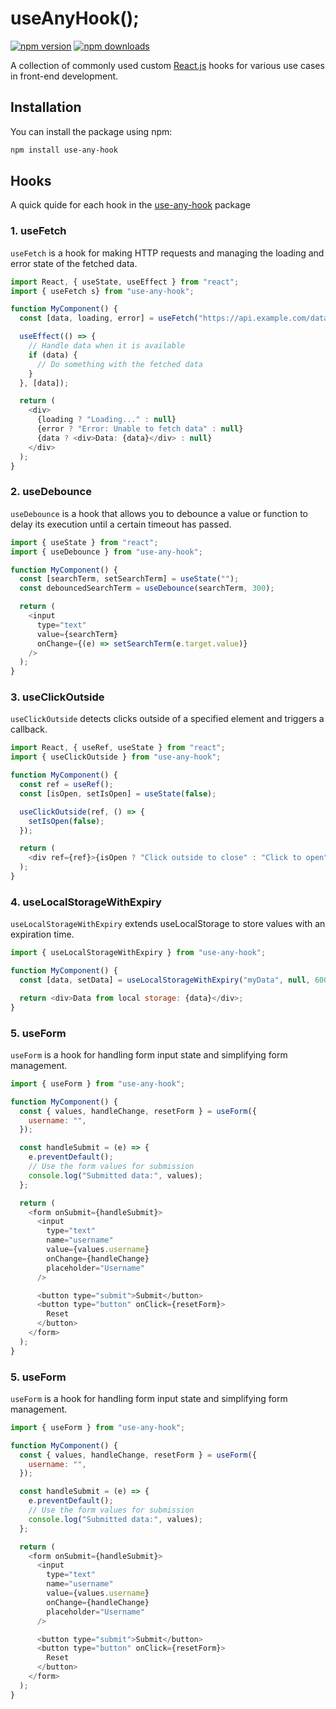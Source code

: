 # useAnyHook();

[![npm version](https://img.shields.io/npm/v/use-any-hook.svg?style=flat-square)](https://www.npmjs.org/package/use-any-hook)
[![npm downloads](https://img.shields.io/npm/dm/use-any-hook.svg?style=flat-square)](https://npm-stat.com/charts.html?package=use-any-hook)

A collection of commonly used custom [React.js](https://reactjs.org) hooks for various use cases in front-end development.

## Installation

You can install the package using npm:

```bash
npm install use-any-hook
```

## Hooks

A quick quide for each hook in the [use-any-hook](https://www.npmjs.com/package/use-any-hook) package

### 1. useFetch

`useFetch` is a hook for making HTTP requests and managing the loading and error state of the fetched data.

```javascript
import React, { useState, useEffect } from "react";
import { useFetch s} from "use-any-hook";

function MyComponent() {
  const [data, loading, error] = useFetch("https://api.example.com/data");

  useEffect(() => {
    // Handle data when it is available
    if (data) {
      // Do something with the fetched data
    }
  }, [data]);

  return (
    <div>
      {loading ? "Loading..." : null}
      {error ? "Error: Unable to fetch data" : null}
      {data ? <div>Data: {data}</div> : null}
    </div>
  );
}
```

### 2. useDebounce

`useDebounce` is a hook that allows you to debounce a value or function to delay its execution until a certain timeout has passed.

```javascript
import { useState } from "react";
import { useDebounce } from "use-any-hook";

function MyComponent() {
  const [searchTerm, setSearchTerm] = useState("");
  const debouncedSearchTerm = useDebounce(searchTerm, 300);

  return (
    <input
      type="text"
      value={searchTerm}
      onChange={(e) => setSearchTerm(e.target.value)}
    />
  );
}
```

### 3. useClickOutside

`useClickOutside` detects clicks outside of a specified element and triggers a callback.

```javascript
import React, { useRef, useState } from "react";
import { useClickOutside } from "use-any-hook";

function MyComponent() {
  const ref = useRef();
  const [isOpen, setIsOpen] = useState(false);

  useClickOutside(ref, () => {
    setIsOpen(false);
  });

  return (
    <div ref={ref}>{isOpen ? "Click outside to close" : "Click to open"}</div>
  );
}
```

### 4. useLocalStorageWithExpiry

`useLocalStorageWithExpiry` extends useLocalStorage to store values with an expiration time.

```javascript
import { useLocalStorageWithExpiry } from "use-any-hook";

function MyComponent() {
  const [data, setData] = useLocalStorageWithExpiry("myData", null, 60000);

  return <div>Data from local storage: {data}</div>;
}
```

### 5. useForm

`useForm` is a hook for handling form input state and simplifying form management.

```javascript
import { useForm } from "use-any-hook";

function MyComponent() {
  const { values, handleChange, resetForm } = useForm({
    username: "",
  });

  const handleSubmit = (e) => {
    e.preventDefault();
    // Use the form values for submission
    console.log("Submitted data:", values);
  };

  return (
    <form onSubmit={handleSubmit}>
      <input
        type="text"
        name="username"
        value={values.username}
        onChange={handleChange}
        placeholder="Username"
      />

      <button type="submit">Submit</button>
      <button type="button" onClick={resetForm}>
        Reset
      </button>
    </form>
  );
}
```

### 5. useForm

`useForm` is a hook for handling form input state and simplifying form management.

```javascript
import { useForm } from "use-any-hook";

function MyComponent() {
  const { values, handleChange, resetForm } = useForm({
    username: "",
  });

  const handleSubmit = (e) => {
    e.preventDefault();
    // Use the form values for submission
    console.log("Submitted data:", values);
  };

  return (
    <form onSubmit={handleSubmit}>
      <input
        type="text"
        name="username"
        value={values.username}
        onChange={handleChange}
        placeholder="Username"
      />

      <button type="submit">Submit</button>
      <button type="button" onClick={resetForm}>
        Reset
      </button>
    </form>
  );
}
```

